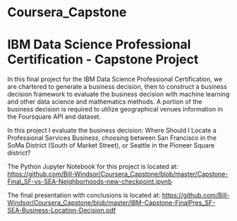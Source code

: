 # Coursera_Capstone
# IBM Data Science Professional Certification - Capstone Project

In this final project for the IBM Data Science Professional Certification, we are chartered to generate a business decision, then to construct a business decision framework to evaluate the business decision with machine learning and other data science and mathematics methods. A portion of the business decision is required to utilize geographical venues information in the Foursquare API and dataset.

In this project I evaluate the business decision: Where Should I Locate a Professional Services Business, choosing between San Francisco in the SoMa District (South of Market Street), or Seattle in the Pioneer Square district?

The Python Jupyter Notebook for this project is located at:
https://github.com/Bill-Windsor/Coursera_Capstone/blob/master/Capstone-Final_SF-vs-SEA-Neighborhoods-new-checkpoint.ipynb

The final presentation with conclusions is located at:
https://github.com/Bill-Windsor/Coursera_Capstone/blob/master/IBM-Capstone-FinalPres_SF-SEA-Business-Location-Decision.pdf
